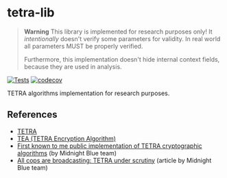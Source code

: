 # tetra-lib

> **Warning** 
> This library is implemented for research purposes only! It *intentionally* doesn't verify some parameters 
> for validity. In real world all parameters MUST be properly verified.
> 
> Furthermore, this implementation doesn't hide internal context fields, because they are used in analysis.

[![Tests](https://github.com/GeorgyFirsov/tetra-lib/actions/workflows/run-tests.yml/badge.svg)](https://github.com/GeorgyFirsov/tetra-lib/actions/workflows/run-tests.yml)
[![codecov](https://codecov.io/gh/GeorgyFirsov/tetra-lib/graph/badge.svg?token=Ha2IPeFCaP)](https://codecov.io/gh/GeorgyFirsov/tetra-lib)

TETRA algorithms implementation for research purposes.

## References
- [TETRA][1]
- [TEA (TETRA Encryption Algorithm)][2]
- [First known to me public implementation of TETRA cryptographic algorithms][3] (by Midnight Blue team)
- [All cops are broadcasting: TETRA under scrutiny][4] (article by Midnight Blue team)


[1]: https://www.cryptomuseum.com/radio/tetra/index.htm
[2]: https://www.cryptomuseum.com/crypto/algo/tea/
[3]: https://github.com/MidnightBlueLabs/TETRA_crypto
[4]: https://www.cryptomuseum.com/radio/tetra/files/tetra_pres_20230809.pdf
